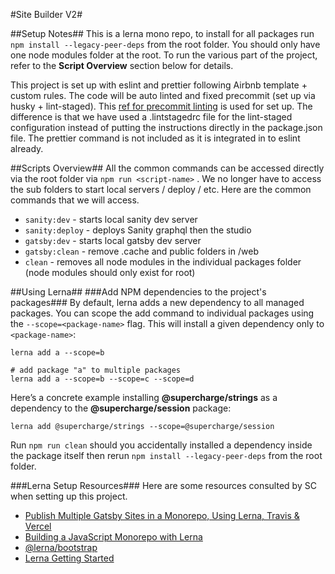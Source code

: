 #Site Builder V2#

##Setup Notes##
This is a lerna mono repo, to install for all packages run `npm install --legacy-peer-deps` from the root folder. You should only have one node modules folder at the root. To run the various part of the project, refer to the **Script Overview** section below for details.

This project is set up with eslint and prettier following Airbnb template + custom rules. The code will be auto linted and fixed precommit (set up via husky + lint-staged). This [ref for precommit linting](https://laurieontech.com/posts/husky/) is used for set up. The difference is that we have used a .lintstagedrc file for the lint-staged configuration instead of putting the instructions directly in the package.json file. The prettier command is not included as it is integrated in to eslint already.

##Scripts Overview##
All the common commands can be accessed directly via the root folder via `npm run <script-name>` . We no longer have to access the sub folders to start local servers / deploy / etc. Here are the common commands that we will access.
* `sanity:dev` - starts local sanity dev server
* `sanity:deploy` - deploys Sanity graphql then the studio
* `gatsby:dev` - starts local gatsby dev server
* `gatsby:clean` - remove .cache and public folders in /web
* `clean` - removes all node modules in the individual packages folder (node modules should only exist for root)

##Using Lerna##
###Add NPM dependencies to the project's packages###
By default, lerna adds a new dependency to all managed packages. You can scope the add command to individual packages using the `--scope=<package-name>` flag. This will install a given dependency only to `<package-name>`:
```
lerna add a --scope=b

# add package "a" to multiple packages
lerna add a --scope=b --scope=c --scope=d  
```

Here’s a concrete example installing **@supercharge/strings** as a dependency to the **@supercharge/session** package:
```
lerna add @supercharge/strings --scope=@supercharge/session  
```

Run `npm run clean` should you accidentally installed a dependency inside the package itself then rerun `npm install --legacy-peer-deps` from the root folder.

###Lerna Setup Resources###
Here are some resources consulted by SC when setting up this project.
* [Publish Multiple Gatsby Sites in a Monorepo, Using Lerna, Travis & Vercel](https://www.gatsbyjs.com/blog/2019-01-01-publish-multiple-gatsby-sites/)
* [Building a JavaScript Monorepo with Lerna](https://javascript.plainenglish.io/javascript-monorepo-with-lerna-5729d6242302)
* [@lerna/bootstrap](https://www.npmjs.com/package/@lerna/bootstrap)
* [Lerna Getting Started](https://lerna.js.org/docs/getting-started)